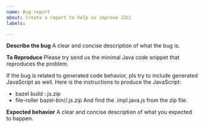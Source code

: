 ```yaml
---
name: Bug report
about: Create a report to help us improve J2CL
labels: 

---
```


**Describe the bug**
A clear and concise description of what the bug is.

**To Reproduce**
Please try send us the minimal Java code snippet that reproduces the problem.

If the bug is related to generated code behavior, pls try to include generated JavaScript as well.
Here is the instructions to produce the JavaScript:
 - bazel build <package>:<target>.js.zip
 - file-roller bazel-bin/<package>/<target>.js.zip
And find the <java-class>.impl.java.js from the zip file.

**Expected behavior**
A clear and concise description of what you expected to happen.
